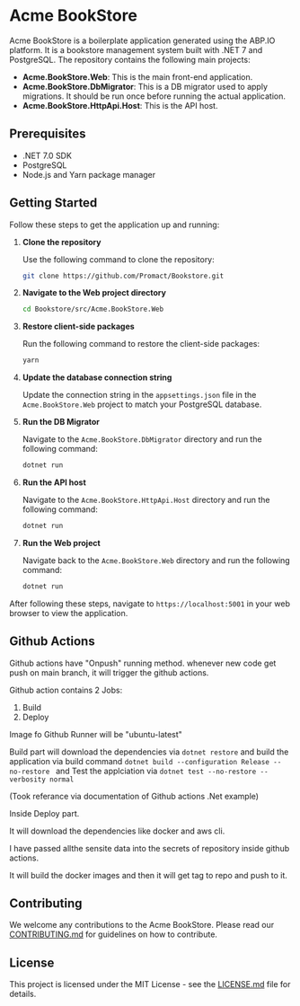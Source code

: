 # Acme BookStore

Acme BookStore is a boilerplate application generated using the ABP.IO platform. It is a bookstore management system built with .NET 7 and PostgreSQL. The repository contains the following main projects:

- **Acme.BookStore.Web**: This is the main front-end application.
- **Acme.BookStore.DbMigrator**: This is a DB migrator used to apply migrations. It should be run once before running the actual application.
- **Acme.BookStore.HttpApi.Host**: This is the API host.

## Prerequisites

- .NET 7.0 SDK
- PostgreSQL
- Node.js and Yarn package manager

## Getting Started

Follow these steps to get the application up and running:

1. **Clone the repository**

   Use the following command to clone the repository:

   ```bash
   git clone https://github.com/Promact/Bookstore.git
   ```

2. **Navigate to the Web project directory**

   ```bash
   cd Bookstore/src/Acme.BookStore.Web
   ```

3. **Restore client-side packages**

   Run the following command to restore the client-side packages:

   ```bash
   yarn
   ```

4. **Update the database connection string**

   Update the connection string in the `appsettings.json` file in the `Acme.BookStore.Web` project to match your PostgreSQL database.

5. **Run the DB Migrator**

   Navigate to the `Acme.BookStore.DbMigrator` directory and run the following command:

   ```bash
   dotnet run
   ```

6. **Run the API host**

   Navigate to the `Acme.BookStore.HttpApi.Host` directory and run the following command:

   ```bash
   dotnet run
   ```

7. **Run the Web project**

   Navigate back to the `Acme.BookStore.Web` directory and run the following command:

   ```bash
   dotnet run
   ```

After following these steps, navigate to `https://localhost:5001` in your web browser to view the application.

## Github Actions

Github actions have "Onpush" running method. whenever new code get push on main branch, it will trigger the github actions.

Github action contains 2 Jobs:
1. Build
2. Deploy

Image fo Github Runner will be "ubuntu-latest"

Build part will download the dependencies via ```dotnet restore``` and build the application via build command ```dotnet build --configuration Release --no-restore ``` and Test the applciation via ```dotnet test --no-restore --verbosity normal```

(Took referance via documentation of Github actions .Net example)

Inside Deploy part.

It will download the dependencies like docker and aws cli.

I have passed allthe sensite data into the secrets of repository inside github actions.

It will build the docker images and then it will get tag to repo and push to it.

## Contributing

We welcome any contributions to the Acme BookStore. Please read our [CONTRIBUTING.md](CONTRIBUTING.md) for guidelines on how to contribute.

## License

This project is licensed under the MIT License - see the [LICENSE.md](LICENSE.md) file for details.

